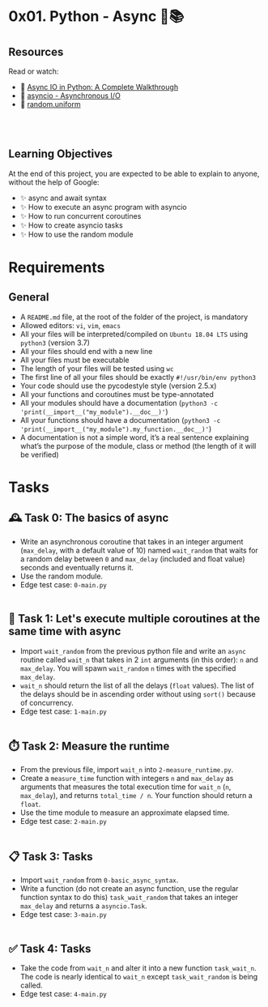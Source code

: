 # 0x01. Python - Async 🐍📚
## Resources
Read or watch:
- 📘 [Async IO in Python: A Complete Walkthrough](https://realpython.com/async-io-python/)
- 📘 [asyncio - Asynchronous I/O](https://docs.python.org/3/library/asyncio.html)
- 📘 [random.uniform](https://docs.python.org/3/library/random.html#random.uniform)

<br></br>

## Learning Objectives
At the end of this project, you are expected to be able to explain to anyone,
without the help of Google:
- ✨ async and await syntax
- ✨ How to execute an async program with asyncio
- ✨ How to run concurrent coroutines
- ✨ How to create asyncio tasks
- ✨ How to use the random module

# Requirements
## General
- A `README.md` file, at the root of the folder of the project, is mandatory
- Allowed editors: `vi`, `vim`, `emacs`
- All your files will be interpreted/compiled on `Ubuntu 18.04 LTS` using
`python3` (version 3.7)
- All your files should end with a new line
- All your files must be executable
- The length of your files will be tested using `wc`
- The first line of all your files should be exactly `#!/usr/bin/env python3`
- Your code should use the pycodestyle style (version 2.5.x)
- All your functions and coroutines must be type-annotated
- All your modules should have a documentation
(`python3 -c 'print(__import__("my_module").__doc__)'`)
- All your functions should have a documentation
(`python3 -c 'print(__import__("my_module").my_function.__doc__)'`)
- A documentation is not a simple word, it’s a real sentence explaining
what’s the purpose of the module, class or method (the length of it will be
verified)

# Tasks
## 🕰️  Task 0: The basics of async
- Write an asynchronous coroutine that takes in an integer argument
(`max_delay`, with a default value of 10) named `wait_random` that waits for a
random delay between `0` and `max_delay` (included and float value) seconds and
eventually returns it.
- Use the random module.
- Edge test case: `0-main.py`
<br></br>

## 🔄  Task 1: Let's execute multiple coroutines at the same time with async
- Import `wait_random` from the previous python file and write an `async`
routine called `wait_n` that takes in 2 `int` arguments (in this order): `n`
and `max_delay`. You will spawn `wait_random` `n` times with the specified
`max_delay`.
- `wait_n` should return the list of all the delays (`float` values). The list
of the delays should be in ascending order without using `sort()` because of
concurrency.
- Edge test case: `1-main.py`
<br></br>

## ⏱️  Task 2: Measure the runtime
- From the previous file, import `wait_n` into `2-measure_runtime.py`.
- Create a `measure_time` function with integers `n` and `max_delay` as
arguments that measures the total execution time for `wait_n`
(`n`, `max_delay`), and returns `total_time / n`. Your function should return a
`float`.
- Use the time module to measure an approximate elapsed time.
- Edge test case: `2-main.py`
<br></br>

## 📋  Task 3: Tasks
- Import `wait_random` from `0-basic_async_syntax`.
- Write a function (do not create an async function, use the regular function
syntax to do this) `task_wait_random` that takes an integer `max_delay` and
returns a `asyncio.Task`.
- Edge test case: `3-main.py`
<br></br>

## ✅ Task 4: Tasks
- Take the code from `wait_n` and alter it into a new function `task_wait_n`.
The code is nearly identical to `wait_n` except `task_wait_random` is being
called.
- Edge test case: `4-main.py`

